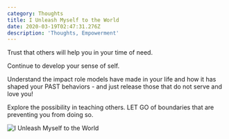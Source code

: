 ```yaml
---
category: Thoughts
title: I Unleash Myself to the World
date: 2020-03-19T02:47:31.276Z
description: 'Thoughts, Empowerment'
---
```

Trust that others will help you in your time of need.

Continue to develop your sense of self.

Understand the impact role models have made in your life and how it has shaped your PAST behaviors - and just release those that do not serve and love you!

Explore the possibility in teaching others. LET GO of boundaries that are preventing you from doing so.

![I Unleash Myself to the World](/img/i-unleash-myself.jpg "I Unleash Myself to the World")